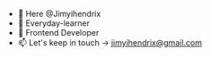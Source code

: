 - 👋 Here @Jimyihendrix
- 👀 Everyday-learner
- 🌱 Frontend Developer
- 📫 Let's keep in touch -> jimyihendrix@gmail.com

<!---
Jimyihendrix/Jimyihendrix is a ✨ special ✨ repository because its `README.md` (this file) appears on your GitHub profile.
You can click the Preview link to take a look at your changes.
--->

